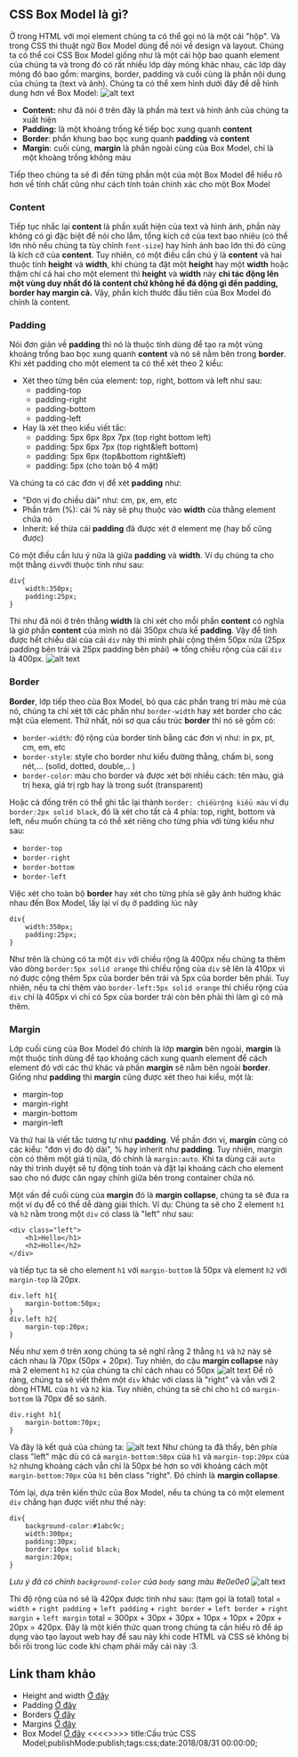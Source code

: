 ## CSS Box Model là gì?
Ở trong HTML với mọi element chúng ta có thể gọi nó là một cái "hộp". Và trong CSS thì thuật ngữ Box Model dùng để nói về design và layout. Chúng ta có thể coi CSS Box Model giống như là một cái hộp bao quanh element của chúng ta và trong đó có rất nhiều lớp dày mỏng khác nhau, các lớp dày mỏng đó bao gồm: margins, border, padding và cuối cùng là phần nội dung của chúng ta (text và ảnh). Chúng ta có thể xem hình dưới đây để dễ hình dung hơn về Box Model:
![alt text](https://s3-ap-southeast-1.amazonaws.com/kipalog.com/k68zn5q971_image.png)
* **Content:** như đã nói ở trên đây là phần mà text và hình ảnh của chúng ta xuất hiện
* **Padding:** là một khoảng trống kế tiếp bọc xung quanh **content**
* **Border**: phần khung bao bọc xung quanh **padding** và **content**
* **Margin**: cuối cùng, **margin** là phần ngoài cùng của Box Model, chỉ là một khoảng trống không màu

Tiếp theo chúng ta sẽ đi đến từng phần một của một Box Model để hiểu rõ hơn về tính chất cũng như cách tính toán chính xác cho một Box Model
### Content
Tiếp tục nhắc lại **content** là phần xuất hiện của text và hình ảnh, phần này không có gì đặc biệt để nói cho lắm, tổng kích cở của text bao nhiêu (có thể lớn nhỏ nếu chúng ta tùy chỉnh `font-size`) hay hình ảnh bao lớn thì đó cũng là kích cở của **content**. Tuy nhiên, có một điều cần chú ý là **content** và hai thuộc tính **height** và **width**, khi chúng ta đặt một **height** hay một **width** hoặc thậm chí cả hai cho một element thì **height** và **width** này **chỉ tác động lên một vùng duy nhất đó là content chứ không hề đá động gì đến padding, border hay margin cả.** Vậy, phần kích thước đầu tiên của Box Model đó chính là content.
### Padding
Nói đơn giản về **padding** thì nó là thuộc tính dùng để tạo ra một vùng khoảng trống bao bọc xung quanh **content** và nó sẽ nằm bên trong **border**. Khi xét padding cho một element ta có thể xét theo 2 kiểu:
* Xét theo từng bên của element: top, right, bottom và left như sau:
	+ padding-top
	+ padding-right
	+ padding-bottom
	+ padding-left
* Hay là xét theo kiểu viết tắc:
	+ padding: 5px  6px   8px    7px
			 (top right bottom left)
	+ padding:  5px     6px     7px
			  (top  right&left  bottom)	
	+ padding:      5px        6px
			  (top&bottom right&left)
	+ padding: 5px (cho toàn bộ 4 mặt)

Và chúng ta có các đơn vị để xét **padding** như:
* "Đơn vị đo chiều dài" như: cm, px, em, etc
* Phần trăm (%): cái % này sẽ phụ thuộc vào **width** của thằng element chứa nó
* Inherit: kế thừa cái **padding** đã được xét ở element mẹ (hay bố cũng được)

Có một điều cần lưu ý nữa là giữa **padding** và **width**. Ví dụ chúng ta cho một thằng `div`với thuộc tính như sau:
```
div{
	width:350px;
    padding:25px;
}
```
Thì như đã nói ở trên thằng **width** là chỉ xét cho mỗi phần **content** có nghĩa là giờ phần **content** của mình nó dài 350px chưa kể **padding**. Vậy để tính được hết chiều dài của cái `div` này thì mình phải cộng thêm 50px nửa (25px padding bên trái và 25px padding bên phải) => tổng chiều rộng của cái `div` là 400px.
![alt text](https://s3-ap-southeast-1.amazonaws.com/kipalog.com/aj7pasxma5_image.png)

### Border
**Border**, lớp tiếp theo của Box Model, bỏ qua các phần trang trí màu mè của nó, chúng ta chỉ xét tới các phần như `border-width` hay xét border cho các mặt của element. Thứ nhất, nói sơ qua cấu trúc **border** thì nó sẽ gồm có:
* `border-width`: độ rộng của border tính bằng các đơn vị như: in px, pt, cm, em, etc
* `border-style`: style cho border như kiểu đường thằng, chấm bi, song nét,... (solid, dotted, double,.. )
* `border-color`: màu cho border và được xét bởi nhiều cách: tên màu, giá trị hexa, giá trị rgb hay là trong suốt (transparent)

Hoặc cả đống trên có thể ghi tắc lại thành `border: chiềurộng kiểu màu` ví dụ `border:2px solid black`, đó là xét cho tất cả 4 phía: top, right, bottom và left, nếu muốn chúng ta có thể xét riêng cho từng phía với từng kiểu như sau:
 *  `border-top`
 *  `border-right`
 *  `border-bottom`
 *  `border-left`

Việc xét cho toàn bộ **border** hay xét cho từng phía sẽ gây ảnh hưởng khác nhau đến Box Model, lấy lại ví dụ ở padding lúc nãy
```
div{
	width:350px;
    padding:25px;
}
```
Như trên là chúng có ta một `div` với chiều rộng là 400px nếu chúng ta thêm vào dòng `border:5px solid orange` thì chiều rộng của `div` sẽ lên là 410px vì nó được cộng thêm 5px của border bên trái và 5px của border bên phải. Tuy nhiên, nếu ta chỉ thêm vào `border-left:5px solid orange` thì chiều rộng của `div` chỉ là 405px vì chỉ có 5px của border trái còn bên phải thì làm gì có mà thêm.
### Margin
Lớp cuối cùng của Box Model đó chính là lớp **margin** bên ngoài, **margin** là một thuộc tính dùng để tạo khoảng cách xung quanh element để cách element đó với các thứ khác và phần **margin** sẽ nằm bên ngoài **border**. Giống như **padding** thì **margin** cũng được xét theo hai kiểu, một là: 
* margin-top
* margin-right
* margin-bottom
* margin-left

Và thứ hai là viết tắc tương tự như **padding**. Về phần đơn vị, **margin** cũng có các kiểu: "đơn vị đo độ dài", % hay inherit như **padding**. Tuy nhiên, margin còn có thêm một giá tị nửa, đó chính là `margin:auto`. Khi ta dùng cái `auto` này thì trình duyệt sẽ tự động tính toán và đặt lại khoảng cách cho element sao cho nó được căn ngay chính giữa bên trong container chứa nó. 

Một vấn đề cuối cùng của **margin** đó là **margin collapse**, chúng ta sẽ đưa ra một ví dụ để có thể dễ dàng giải thích. Ví dụ: Chúng ta sẽ cho 2 element `h1` và `h2` nằm trong một `div` có class là "left" như sau:
```
<div class="left">
	<h1>Hello</h1>
    <h2>Holle</h2>
</div>
```
và tiếp tục ta sẽ cho element `h1` với `margin-bottom` là 50px và element `h2` với `margin-top` là 20px.
```
div.left h1{
	margin-bottom:50px;
}
div.left h2{
	margin-top:20px;
}
```
Nếu như xem ở trên xong chúng ta sẽ nghĩ rằng 2 thằng `h1` và `h2` này sẽ cách nhau là 70px (50px + 20px). Tuy nhiên, do cậu **margin collapse** này mà 2 element `h1` `h2` của chúng ta chỉ cách nhau có 50px
![alt text](https://s3-ap-southeast-1.amazonaws.com/kipalog.com/nglw37k6y9_image.png)
Để rõ ràng, chúng ta sẽ viết thêm một `div` khác với class là "right" và vẫn với 2 dòng HTML  của `h1` và `h2` kia. Tuy nhiên, chúng ta sẽ chỉ cho `h1` có `margin-bottom` là 70px để so sánh.
```
div.right h1{
	margin-bottom:70px;
}
```
Và đây là kết quả của chúng ta:
![alt text](https://s3-ap-southeast-1.amazonaws.com/kipalog.com/kwo6glfo3a_image.png)
Như chúng ta đã thấy, bên phía class "left" mặc dù có cả `margin-bottom:50px` của `h1` và `margin-top:20px` của `h2` nhưng khoảng cách vẫn chỉ là 50px bé hơn so với khoảng cách một `margin-bottom:70px` của `h1` bên  class "right". Đó chính là **margin collapse**.

Tóm lại, dựa trên kiến thức của Box Model, nếu ta chúng ta có một element `div` chẳng hạn được viết như thế này:
```
div{
	background-color:#1abc9c;
	width:300px;
    padding:30px;
  	border:10px solid black;
	margin:20px;
}
```
*Lưu ý đã có chỉnh `background-color` của `body` sang màu #e0e0e0*
![alt text](https://s3-ap-southeast-1.amazonaws.com/kipalog.com/343pz4v74t_image.png)

Thì độ rộng của nó sẽ là 420px được tính như sau: (tạm gọi là total)
total = `width` + `right padding` + `left padding` + `right border` + `left border` + `right margin` + `left margin`
total = 300px + 30px + 30px + 10px + 10px + 20px + 20px = 420px.
Đây là một kiến thức quan trong chúng ta cần hiểu rõ để áp dụng vào tạo layout web hay để sau này khi code HTML và CSS sẽ không bị bối rối trong lúc code khi chạm phải mấy cái này :3.
## Link tham khảo
* Height and width [Ở đây](https://www.w3schools.com/css/css_dimension.asp)
* Padding [Ở đây](https://www.w3schools.com/css/css_padding.asp)
* Borders [Ở đây](https://www.w3schools.com/css/css_border.asp)
* Margins [Ở đây](https://www.w3schools.com/css/css_margin.asp)
* Box Model [Ở đây](https://www.w3schools.com/css/css_boxmodel.asp)
<<<<<Blog-Meta-Data>>>>>
title:Cấu trúc CSS Model;publishMode:publish;tags:css;date:2018/08/31 00:00:00;